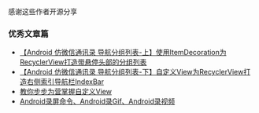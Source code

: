 
感谢这些作者开源分享
### 优秀文章篇

* [【Android 仿微信通讯录 导航分组列表-上】使用ItemDecoration为RecyclerView打造带悬停头部的分组列表](http://blog.csdn.net/zxt0601/article/details/52355199)
* [【Android 仿微信通讯录 导航分组列表-下】自定义View为RecyclerView打造右侧索引导航栏IndexBar](http://blog.csdn.net/zxt0601/article/details/52420706)
* [教你步步为营掌握自定义View](http://www.jianshu.com/p/d507e3514b65)
* [Android录屏命令、Android录Gif、Android录视频](http://blog.csdn.net/yanzhenjie1003/article/details/50962680)

